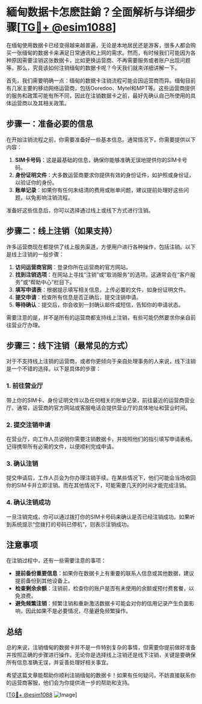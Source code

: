 # 緬甸数据卡怎麽註銷？全面解析与详细步骤[[TG💪+ @esim1088](https://t.me/s/esim1088)]

在缅甸使用数据卡已经变得越来越普遍，无论是本地居民还是游客，很多人都会购买一张缅甸的数据卡来满足日常通讯和上网的需求。然而，有时候我们可能因为各种原因需要注销这张数据卡，比如更换运营商、不再需要服务或者账户出现问题等。那么，究竟该如何注销缅甸的数据卡呢？今天我们就来详细讲解一下。

首先，我们需要明确一点：缅甸的数据卡注销流程可能会因运营商而异。缅甸目前有几家主要的移动网络运营商，包括Ooredoo、Mytel和MPT等。这些运营商提供的服务和政策可能有所不同，因此在注销数据卡之前，最好先确认自己所使用的具体运营商以及其相关政策。

## 步骤一：准备必要的信息

在开始注销流程之前，你需要准备好一些基本信息。通常情况下，你需要提供以下内容：

1. **SIM卡号码**：这是最基础的信息，确保你能够准确无误地提供你的SIM卡号码。
2. **身份证明文件**：大多数运营商要求你提供有效的身份证件，如护照或身份证，以验证你的身份。
3. **账单记录**：如果你有任何未结清的费用或账单问题，建议提前处理好这些问题，以免影响注销流程。

准备好这些信息后，你可以选择通过线上或线下方式进行注销。

## 步骤二：线上注销（如果支持）

许多运营商现在都提供了线上服务渠道，方便用户进行各种操作，包括注销。以下是线上注销的一般步骤：

1. **访问运营商官网**：登录你所在运营商的官方网站。
2. **找到注销选项**：在网站上寻找“注销”或“取消服务”的选项。这通常会在“客户服务”或“帮助中心”栏目下。
3. **填写申请表**：根据提示填写相关信息，上传必要的文件，如身份证明文件。
4. **提交申请**：检查所有信息是否正确后，提交注销申请。
5. **等待确认**：提交后，你会收到一封确认邮件或短信，告知你的申请状态。

需要注意的是，并不是所有的运营商都支持线上注销，有些可能仍然要求你亲自前往营业厅办理。

## 步骤三：线下注销（最常见的方式）

对于不支持线上注销的运营商，或者你更倾向于亲自处理事务的人来说，线下注销是一个不错的选择。以下是具体的步骤：

### 1. 前往营业厅

带上你的SIM卡、身份证明文件以及任何相关的账单记录，前往最近的运营商营业厅。通常，运营商的官方网站或客服电话会提供营业厅的具体地址和营业时间。

### 2. 提交注销申请

在营业厅，向工作人员说明你需要注销数据卡，并按照他们的指引填写申请表格。记得携带所有必需的文件，以便顺利完成申请。

### 3. 确认注销

提交申请后，工作人员会为你办理注销手续。在某些情况下，他们可能会当场收回你的SIM卡并立即注销。而在其他情况下，可能需要几天的时间才能完成注销。

### 4. 确认注销成功

一旦注销完成，你可以通过拨打你的SIM卡号码来确认是否已经注销成功。如果听到系统提示“您拨打的号码已停机”，则表示注销成功。

## 注意事项

在注销过程中，还有一些需要注意的事项：

- **提前备份重要信息**：如果你在数据卡上有重要的联系人信息或其他数据，建议提前备份到其他设备上。
- **检查剩余余额**：注销前，检查你的账户是否有未使用的余额或预付费套餐，以免浪费。
- **避免频繁注销**：频繁注销和重新激活数据卡可能会对你的信用记录产生负面影响，因此如果不是必要情况，尽量避免频繁操作。

## 总结

总的来说，注销缅甸的数据卡并不是一件特别复杂的事情，但需要你提前做好准备并按照正确的步骤进行操作。无论你是选择线上注销还是线下注销，关键是要确保所有信息准确无误，并妥善处理好相关事宜。

希望这篇文章能帮助你顺利注销缅甸的数据卡！如果有任何疑问，不妨直接联系你的运营商客服，他们会为你提供进一步的帮助和支持。

[[TG💪+ @esim1088](https://t.me/s/esim1088) ![Image](https://i.postimg.cc/4NQfJmqS/Snipaste-2025-05-13-00-14-12.png)]
